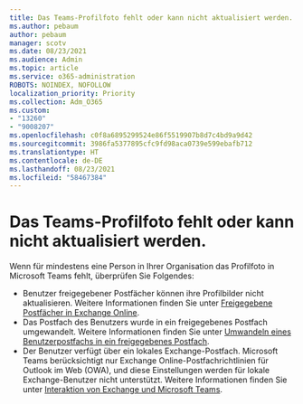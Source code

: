 ```yaml
---
title: Das Teams-Profilfoto fehlt oder kann nicht aktualisiert werden.
ms.author: pebaum
author: pebaum
manager: scotv
ms.date: 08/23/2021
ms.audience: Admin
ms.topic: article
ms.service: o365-administration
ROBOTS: NOINDEX, NOFOLLOW
localization_priority: Priority
ms.collection: Adm_O365
ms.custom:
- "13260"
- "9008207"
ms.openlocfilehash: c0f8a6895299524e86f5519907b8d7c4bd9a9d42
ms.sourcegitcommit: 3986fa5377895cfc9fd98aca0739e599ebafb712
ms.translationtype: HT
ms.contentlocale: de-DE
ms.lasthandoff: 08/23/2021
ms.locfileid: "58467384"
---
```

# <a name="teams-profile-photo-is-missing-or-cant-be-updated"></a>Das Teams-Profilfoto fehlt oder kann nicht aktualisiert werden.

Wenn für mindestens eine Person in Ihrer Organisation das Profilfoto in Microsoft Teams fehlt, überprüfen Sie Folgendes: 

- Benutzer freigegebener Postfächer können ihre Profilbilder nicht aktualisieren. Weitere Informationen finden Sie unter [Freigegebene Postfächer in Exchange Online](https://docs.microsoft.com/exchange/collaboration-exo/shared-mailboxes). 
- Das Postfach des Benutzers wurde in ein freigegebenes Postfach umgewandelt. Weitere Informationen finden Sie unter [Umwandeln eines Benutzerpostfachs in ein freigegebenes Postfach](https://docs.microsoft.com/microsoft-365/admin/email/convert-user-mailbox-to-shared-mailbox). 
- Der Benutzer verfügt über ein lokales Exchange-Postfach. Microsoft Teams berücksichtigt nur Exchange Online-Postfachrichtlinien für Outlook im Web (OWA), und diese Einstellungen werden für lokale Exchange-Benutzer nicht unterstützt. Weitere Informationen finden Sie unter [Interaktion von Exchange und Microsoft Teams](https://docs.microsoft.com/MicrosoftTeams/exchange-teams-interact). 